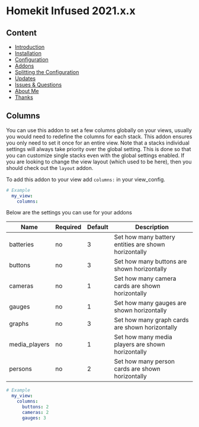 # Homekit Infused 2021.x.x

## Content
- [Introduction](../index.md)
- [Installation](../installation.md)
- [Configuration](../configuration.md)
- [Addons](../addons.md)
- [Splitting the Configuration](../splitting-the-config.md)
- [Updates](../updates.md)
- [Issues & Questions](../issues.md)
- [About Me](../about.md)
- [Thanks](../thanks.md)

## Columns

You can use this addon to set a few columns globally on your views, usually you would need to redefine the columns for each stack. This addon ensures you only need to set it once for an entire view.
Note that a stacks individual settings will always take priority over the global setting. This is done so that you can customize single stacks even with the global settings enabled.
If you are looking to change the view layout (which used to be here), then you should check out the `layout` addon.

To add this addon to your view add `columns:` in your view_config.

```yaml
# Example
  my_view:
    columns:
```

Below are the settings you can use for your addons

| Name | Required | Default | Description |
|----------------------------------|-------------|----------------------|-----------------------------------------------------------------------------------------------------------------------------------------------------------------------------------|
| batteries | no | 3 | Set how many battery entities are shown horizontally |
| buttons | no | 3 | Set how many buttons are shown horizontally |
| cameras | no | 1 | Set how many camera cards are shown horizontally |
| gauges | no | 1 | Set how many gauges are shown horizontally |
| graphs | no | 3 | Set how many graph cards are shown horizontally |
| media_players | no | 1 | Set how many media players are shown horizontally |
| persons | no | 2 | Set how many person cards are shown horizontally |

```yaml
# Example
  my_view:
    columns:
      buttons: 2
      cameras: 2
      gauges: 3
```

